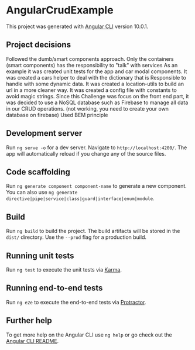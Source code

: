 # AngularCrudExample

This project was generated with [Angular CLI](https://github.com/angular/angular-cli) version 10.0.1.

## Project decisions

Followed the dumb/smart components approach. Only the containers (smart components) has the responsibility to "talk" with services
As an example it was created unit tests for the app and car modal components.
It was created a cars helper to deal with the dictionary that is Responsible to handle with some dynamic data.
It was created a location-utils to build an url in a more cleaner way.
It was created a config file with constants to avoid magic strings.
Since this Challenge was focus on the front end part, it was decided to use a NoSQL database such as Firebase to manage all data in our CRUD operations. (not working, you need to create your own database on firebase)
Used BEM principle

## Development server

Run `ng serve -o` for a dev server. Navigate to `http://localhost:4200/`. The app will automatically reload if you change any of the source files.

## Code scaffolding

Run `ng generate component component-name` to generate a new component. You can also use `ng generate directive|pipe|service|class|guard|interface|enum|module`.

## Build

Run `ng build` to build the project. The build artifacts will be stored in the `dist/` directory. Use the `--prod` flag for a production build.

## Running unit tests

Run `ng test` to execute the unit tests via [Karma](https://karma-runner.github.io).

## Running end-to-end tests

Run `ng e2e` to execute the end-to-end tests via [Protractor](http://www.protractortest.org/).

## Further help

To get more help on the Angular CLI use `ng help` or go check out the [Angular CLI README](https://github.com/angular/angular-cli/blob/master/README.md).
